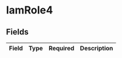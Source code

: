 # IamRole4


## Fields

| Field       | Type        | Required    | Description |
| ----------- | ----------- | ----------- | ----------- |